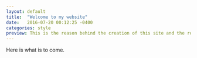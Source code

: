 ```yaml
---
layout: default
title:  "Welcome to my website"
date:   2016-07-20 00:12:25 -0400
categories: style
preview: This is the reason behind the creation of this site and the role it plays in my day to day activities
---
```

Here is what is to come.
